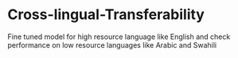# Cross-lingual-Transferability
Fine tuned model for high resource language like English and check performance on low resource languages like Arabic and Swahili
